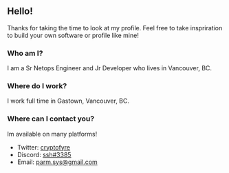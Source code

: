 [1]: https://twitter.com/p60mg
[2]: https://discord.com/
[3]: mailto:parm.sys@gmail.com

## Hello!
Thanks for taking the time to look at my profile. Feel free to take inspriration to build your own software or profile like mine!
### Who am I?
I am a Sr Netops Engineer and Jr Developer who lives in Vancouver, BC.
### Where do I work?
I work full time in Gastown, Vancouver, BC.
### Where can I contact you?
Im available on many platforms!
+ Twitter: [cryptofyre][1]
+ Discord: [ssh#3385][2]
+ Email: [parm.sys@gmail.com][3]
